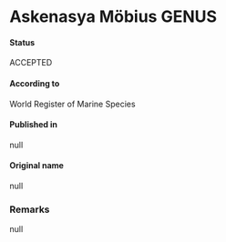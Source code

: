 Askenasya Möbius GENUS
=======

#### Status
ACCEPTED

#### According to
World Register of Marine Species

#### Published in
null

#### Original name
null

### Remarks
null